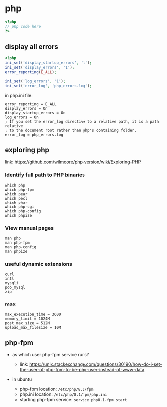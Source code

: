 # php

```php
<?php
// php code here
?>
```

## display all errors

```php
<?php
ini_set('display_startup_errors', '1');
ini_set('display_errors', '1');
error_reporting(E_ALL);

ini_set('log_errors', '1');
ini_set('error_log', 'php_errors.log');
```

in php.ini file:

```
error_reporting = E_ALL
display_errors = On
display_startup_errors = On
log_errors = On
; If you set the error_log directive to a relative path, it is a path relative
; to the document root rather than php's containing folder.
error_log = php_errors.log
```

## exploring php

link: https://github.com/wilmoore/php-version/wiki/Exploring-PHP

### Identify full path to PHP binaries

```
which php
which php-fpm
which pear
which pecl
which phar
which php-cgi
which php-config
which phpize
```

### View manual pages

```
man php
man php-fpm
man php-config
man phpize
```

### useful dynamic extensions

```
curl
intl
mysqli
pdo_mysql
zip
```

### max

```
max_execution_time = 3600
memory_limit = 1024M
post_max_size = 512M
upload_max_filesize = 10M
```

## php-fpm

- as which user php-fpm service runs?
    - link: https://unix.stackexchange.com/questions/30190/how-do-i-set-the-user-of-php-fpm-to-be-php-user-instead-of-www-data

- in ubuntu
    - php-fpm location: `/etc/php/8.1/fpm`
    - php.ini location: `/etc/php/8.1/fpm/php.ini`
    - starting php-fpm service: `service php8.1-fpm start`













